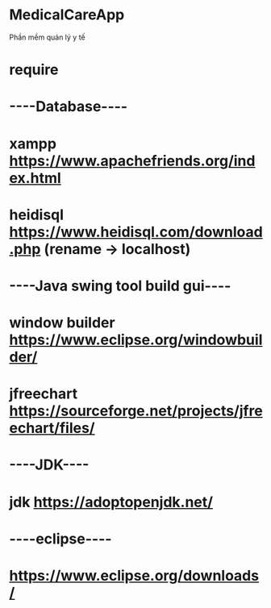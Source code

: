 # MedicalCareApp
Phần mềm quản lý y tế

# require 
# ----Database----
# xampp https://www.apachefriends.org/index.html
# heidisql https://www.heidisql.com/download.php (rename -> localhost)

# ----Java swing tool build gui----
# window builder https://www.eclipse.org/windowbuilder/
# jfreechart https://sourceforge.net/projects/jfreechart/files/

# ----JDK----
# jdk https://adoptopenjdk.net/

# ----eclipse----
# https://www.eclipse.org/downloads/
